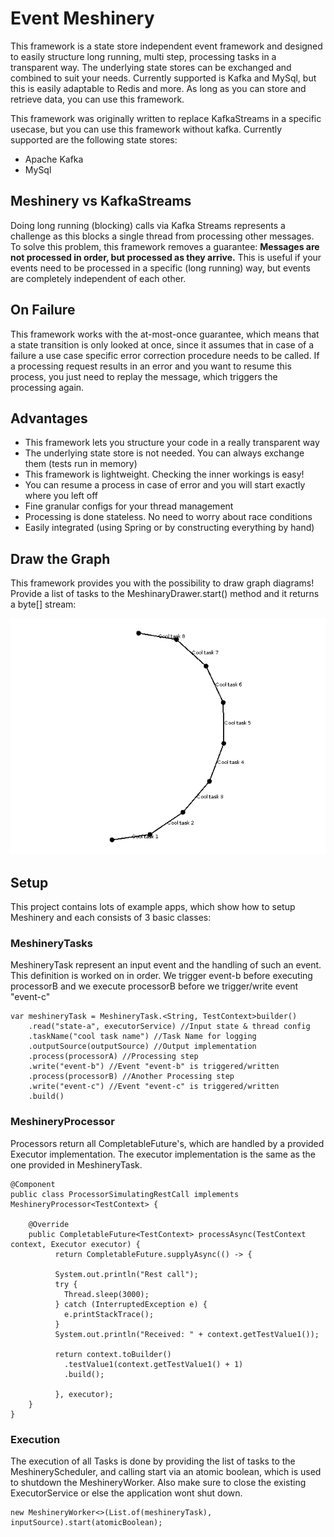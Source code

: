 # Event Meshinery

This framework is a state store independent event framework and designed to easily structure long running, multi step,
processing tasks in a transparent way. The underlying state stores can be exchanged and combined to suit your needs.
Currently supported is Kafka and MySql, but this is easily adaptable to Redis and more. As long as you can store and
retrieve data, you can use this framework.

This framework was originally written to replace KafkaStreams in a specific usecase, but you can use this framework
without kafka. Currently supported are the following state stores:

* Apache Kafka
* MySql

## Meshinery vs KafkaStreams

Doing long running (blocking) calls via Kafka Streams represents a challenge as this blocks a single thread from
processing other messages. To solve this problem, this framework removes a guarantee:
**Messages are not processed in order, but processed as they arrive.**
This is useful if your events need to be processed in a specific (long running) way, but events are completely
independent of each other.

## On Failure

This framework works with the at-most-once guarantee, which means that a state transition is only looked at once, since
it assumes that in case of a failure a use case specific error correction procedure needs to be called. If a processing
request results in an error and you want to resume this process, you just need to replay the message, which triggers the
processing again.

## Advantages

* This framework lets you structure your code in a really transparent way
* The underlying state store is not needed. You can always exchange them (tests run in memory)
* This framework is lightweight. Checking the inner workings is easy!
* You can resume a process in case of error and you will start exactly where you left off
* Fine granular configs for your thread management
* Processing is done stateless. No need to worry about race conditions
* Easily integrated (using Spring or by constructing everything by hand)

## Draw the Graph

This framework provides you with the possibility to draw graph diagrams! Provide a list of tasks to the
MeshinaryDrawer.start() method and it returns a byte[] stream:

![asd](example-graph.png)

## Setup

This project contains lots of example apps, which show how to setup Meshinery and each consists of 3 basic classes:

### MeshineryTasks

MeshineryTask represent an input event and the handling of such an event. This definition is worked on in order. We
trigger event-b before executing processorB and we execute processorB before we trigger/write event "event-c"

    var meshineryTask = MeshineryTask.<String, TestContext>builder()
        .read("state-a", executorService) //Input state & thread config
        .taskName("cool task name") //Task Name for logging
        .outputSource(outputSource) //Output implementation 
        .process(processorA) //Processing step
        .write("event-b") //Event "event-b" is triggered/written
        .process(processorB) //Another Processing step
        .write("event-c") //Event "event-c" is triggered/written
        .build()

### MeshineryProcessor

Processors return all CompletableFuture's, which are handled by a provided Executor implementation. The executor
implementation is the same as the one provided in MeshineryTask.

    @Component
    public class ProcessorSimulatingRestCall implements MeshineryProcessor<TestContext> {

        @Override
        public CompletableFuture<TestContext> processAsync(TestContext context, Executor executor) {
              return CompletableFuture.supplyAsync(() -> {
        
              System.out.println("Rest call");
              try {
                Thread.sleep(3000);
              } catch (InterruptedException e) {
                e.printStackTrace();
              }
              System.out.println("Received: " + context.getTestValue1());
        
              return context.toBuilder()
                .testValue1(context.getTestValue1() + 1)
                .build();
        
              }, executor);
        }
    }

### Execution

The execution of all Tasks is done by providing the list of tasks to the MeshineryScheduler, and calling start via an
atomic boolean, which is used to shutdown the MeshineryWorker. Also make sure to close the existing ExecutorService or
else the application wont shut down.

    new MeshineryWorker<>(List.of(meshineryTask), inputSource).start(atomicBoolean);
